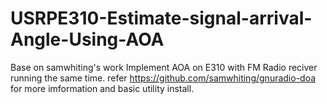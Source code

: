 # USRPE310-Estimate-signal-arrival-Angle-Using-AOA
Base on samwhiting's work
Implement AOA on E310 with FM Radio reciver running the same time.
refer https://github.com/samwhiting/gnuradio-doa for more imformation and basic utility install.
